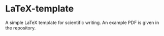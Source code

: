 # LaTeX-template

A simple LaTeX template for scientific writing. An example PDF is given in the repository.
